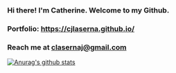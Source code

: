 ### Hi there! I'm Catherine. Welcome to my Github.

### Portfolio: https://cjlaserna.github.io/
### Reach me at clasernaj@gmail.com 

[![Anurag's github stats](https://github-readme-stats.vercel.app/api?username=cjlaserna&theme=cobalt)](https://github.com/anuraghazra/github-readme-stats)
